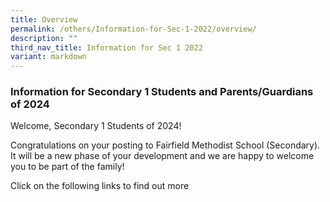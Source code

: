 ```yaml
---
title: Overview
permalink: /others/Information-for-Sec-1-2022/overview/
description: ""
third_nav_title: Information for Sec 1 2022
variant: markdown
---
```

### Information for Secondary 1 Students and Parents/Guardians of 2024





Welcome, Secondary 1 Students of 2024!

  

Congratulations on your posting to Fairfield Methodist School (Secondary). It will be a new phase of your development and we are happy to welcome you to be part of the family!

  
Click on the following links to find out more